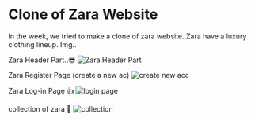 # Clone of Zara Website
In the week, we tried to make a clone of zara website. Zara have a luxury clothing lineup.
Img..

Zara Header Part..😎
![Zara Header Part ](https://github.com/nitishsghh/ZaraClone/assets/120895433/99f5665c-3653-4635-b7c0-893aa730d187)

Zara Register Page (create a new ac)
![create new acc](https://github.com/nitishsghh/ZaraClone/assets/120895433/e82ed79e-736a-41d2-939b-f7d523abe6de)

Zara Log-in Page 👍
![login page ](https://github.com/nitishsghh/ZaraClone/assets/120895433/c667d400-57d4-4e32-adfb-a0fbe0a32fb2)

collection of zara 🤭
![collection ](https://github.com/nitishsghh/ZaraClone/assets/120895433/42c09402-cdf0-4a42-93b5-985b84fc7ac7)

